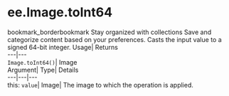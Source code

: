  
#  ee.Image.toInt64 
bookmark_borderbookmark Stay organized with collections  Save and categorize content based on your preferences. 
Casts the input value to a signed 64-bit integer. 
Usage| Returns  
---|---  
`Image.toInt64()`| Image  
Argument| Type| Details  
---|---|---  
this: `value`| Image| The image to which the operation is applied.  
